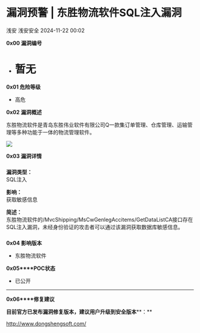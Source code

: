 #  漏洞预警 | 东胜物流软件SQL注入漏洞   
浅安  浅安安全   2024-11-22 00:02  
  
**0x00 漏洞编号**  
- # 暂无  
  
**0x01 危险等级**  
- 高危  
  
**0x02 漏洞概述**  
  
东胜物流软件是青岛东胜伟业软件有限公司Q一款集订单管理、仓库管理、运输管理等多种功能于一体的物流管理软件。  
  
![](https://mmbiz.qpic.cn/sz_mmbiz_png/7stTqD182SVRvHyYp8f2p3TfPSC22Wl0YzOhOKsaiaPgcgBvicBswibknPpYcGyAWtI4Qh30xLcL5kwaH7JKogndg/640?wx_fmt=png&from=appmsg "")  
  
**0x03 漏洞详情**  
###   
###   
  
**漏洞类型：**  
SQL注入  
  
**影响：**  
获取敏感信息  
  
**简述：**  
东胜物流软件的/MvcShipping/MsCwGenlegAccitems/GetDataListCA接口存在SQL注入漏洞，未经身份验证的攻击者可以通过该漏洞获取数据库敏感信息。  
###   
  
**0x04 影响版本**  
- 东胜物流软件   
  
**0x05****POC状态**  
- 已公开  
  
****  
**0x06****修复建议**  
  
**目前官方已发布漏洞修复版本，建议用户升级到安全版本****：**  
  
http://www.dongshengsoft.com/  
  
  
  
